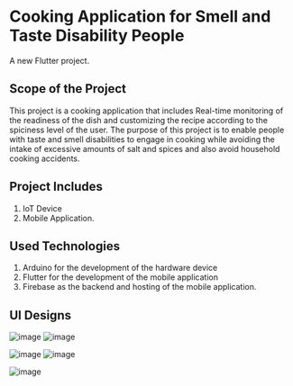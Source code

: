 # Cooking Application for Smell and Taste Disability People

A new Flutter project.

## Scope of the Project

This project is a cooking application that includes Real-time monitoring of the readiness of the dish and customizing the recipe according to the spiciness level of the user.
The purpose of this project is to enable people with taste and smell disabilities to engage in cooking while avoiding the intake of excessive amounts of salt and spices and also avoid household cooking accidents.

## Project Includes
1. IoT Device
2. Mobile Application.

## Used Technologies
1. Arduino for the development of the hardware device
2. Flutter for the development of the mobile application
3. Firebase as the backend and hosting of the mobile application.

## UI Designs

![image](https://github.com/ridmirn/cooking-app/assets/105937420/059cab70-526b-423f-8247-4af4c915c853)           ![image](https://github.com/ridmirn/cooking-app/assets/105937420/c911756f-8a89-4821-ba4d-54fc6503c74d)

![image](https://github.com/ridmirn/cooking-app/assets/105937420/215a351b-0008-4d40-a621-6a1371ebc9a8)           ![image](https://github.com/ridmirn/cooking-app/assets/105937420/22d8aa0a-c942-46d3-8f92-fc02eb1b4367)

![image](https://github.com/ridmirn/cooking-app/assets/105937420/9187a8db-a52d-4b60-aca1-869e6529f201)

         


